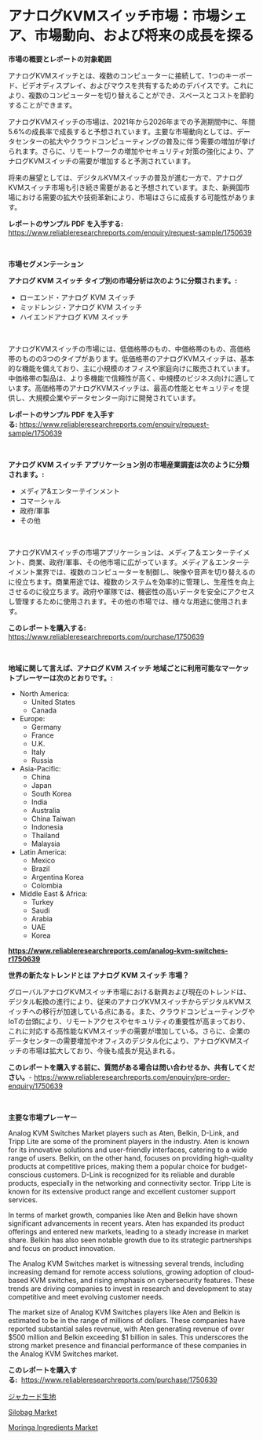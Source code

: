 <p><h1>アナログKVMスイッチ市場：市場シェア、市場動向、および将来の成長を探る</h1></p><p><strong>市場の概要とレポートの対象範囲</strong></p>
<p><p>アナログKVMスイッチとは、複数のコンピューターに接続して、1つのキーボード、ビデオディスプレイ、およびマウスを共有するためのデバイスです。これにより、複数のコンピューターを切り替えることができ、スペースとコストを節約することができます。</p><p>アナログKVMスイッチの市場は、2021年から2026年までの予測期間中に、年間5.6%の成長率で成長すると予想されています。主要な市場動向としては、データセンターの拡大やクラウドコンピューティングの普及に伴う需要の増加が挙げられます。さらに、リモートワークの増加やセキュリティ対策の強化により、アナログKVMスイッチの需要が増加すると予測されています。</p><p>将来の展望としては、デジタルKVMスイッチの普及が進む一方で、アナログKVMスイッチ市場も引き続き需要があると予想されています。また、新興国市場における需要の拡大や技術革新により、市場はさらに成長する可能性があります。</p></p>
<p><strong>レポートのサンプル PDF を入手する:</strong> <a href="https://www.reliableresearchreports.com/enquiry/request-sample/1750639">https://www.reliableresearchreports.com/enquiry/request-sample/1750639</a></p>
<p>&nbsp;</p>
<p><strong>市場セグメンテーション</strong></p>
<p><strong>アナログ KVM スイッチ タイプ別の市場分析は次のように分類されます。:</strong></p>
<p><ul><li>ローエンド・アナログ KVM スイッチ</li><li>ミッドレンジ・アナログ KVM スイッチ</li><li>ハイエンドアナログ KVM スイッチ</li></ul></p>
<p>&nbsp;</p>
<p><p>アナログKVMスイッチの市場には、低価格帯のもの、中価格帯のもの、高価格帯のものの3つのタイプがあります。低価格帯のアナログKVMスイッチは、基本的な機能を備えており、主に小規模のオフィスや家庭向けに販売されています。中価格帯の製品は、より多機能で信頼性が高く、中規模のビジネス向けに適しています。高価格帯のアナログKVMスイッチは、最高の性能とセキュリティを提供し、大規模企業やデータセンター向けに開発されています。</p></p>
<p><strong>レポートのサンプル PDF を入手する:</strong>&nbsp;<a href="https://www.reliableresearchreports.com/enquiry/request-sample/1750639">https://www.reliableresearchreports.com/enquiry/request-sample/1750639</a></p>
<p>&nbsp;</p>
<p><strong> アナログ KVM スイッチ アプリケーション別の市場産業調査は次のように分類されます。:</strong></p>
<p><ul><li>メディア&エンターテインメント</li><li>コマーシャル</li><li>政府/軍事</li><li>その他</li></ul></p>
<p>&nbsp;</p>
<p><p>アナログKVMスイッチの市場アプリケーションは、メディア＆エンターテイメント、商業、政府/軍事、その他市場に広がっています。メディア＆エンターテイメント業界では、複数のコンピューターを制御し、映像や音声を切り替えるのに役立ちます。商業用途では、複数のシステムを効率的に管理し、生産性を向上させるのに役立ちます。政府や軍隊では、機密性の高いデータを安全にアクセスし管理するために使用されます。その他の市場では、様々な用途に使用されます。</p></p>
<p><strong>このレポートを購入する:</strong>&nbsp; <a href="https://www.reliableresearchreports.com/purchase/1750639">https://www.reliableresearchreports.com/purchase/1750639</a></p>
<p>&nbsp;</p>
<p><strong>地域に関して言えば、アナログ KVM スイッチ 地域ごとに利用可能なマーケットプレーヤーは次のとおりです。:</strong></p>
<p><ul>
    <li>
        North America:
        <ul>
            <li>United States</li>
            <li>Canada</li>
        </ul>
    </li>
    <li>
        Europe:
        <ul>
            <li>Germany</li>
            <li>France</li>
            <li>U.K.</li>
            <li>Italy</li>
            <li>Russia</li>
        </ul>
    </li>
    <li>
        Asia-Pacific:
        <ul>
            <li>China</li>
            <li>Japan</li>
            <li>South Korea</li>
            <li>India</li>
            <li>Australia</li>
            <li>China Taiwan</li>
            <li>Indonesia</li>
            <li>Thailand</li>
            <li>Malaysia</li>
        </ul>
    </li>
    <li>
        Latin America:
        <ul>
            <li>Mexico</li>
            <li>Brazil</li>
            <li>Argentina Korea</li>
            <li>Colombia</li>
        </ul>
    </li>
    <li>
        Middle East & Africa:
        <ul>
            <li>Turkey</li>
            <li>Saudi</li>
            <li>Arabia</li>
            <li>UAE</li>
            <li>Korea</li>
        </ul>
    </li>
    </ul></p>
<p><strong><a href="https://www.reliableresearchreports.com/analog-kvm-switches-r1750639">https://www.reliableresearchreports.com/analog-kvm-switches-r1750639</a></strong>&nbsp;</p>
<p><strong>世界の新たなトレンドとは アナログ KVM スイッチ 市場？</strong></p>
<p><p>グローバルアナログKVMスイッチ市場における新興および現在のトレンドは、デジタル転換の進行により、従来のアナログKVMスイッチからデジタルKVMスイッチへの移行が加速している点にある。また、クラウドコンピューティングやIoTの台頭により、リモートアクセスやセキュリティの重要性が高まっており、これに対応する高性能なKVMスイッチの需要が増加している。さらに、企業のデータセンターの需要増加やオフィスのデジタル化により、アナログKVMスイッチの市場は拡大しており、今後も成長が見込まれる。</p></p>
<p><strong>このレポートを購入する前に、質問がある場合は問い合わせるか、共有してください。</strong>- <a href="https://www.reliableresearchreports.com/enquiry/pre-order-enquiry/1750639">https://www.reliableresearchreports.com/enquiry/pre-order-enquiry/1750639</a></p>
<p>&nbsp;</p>
<p><strong>主要な市場プレーヤー</strong></p>
<p><p>Analog KVM Switches Market players such as Aten, Belkin, D-Link, and Tripp Lite are some of the prominent players in the industry. Aten is known for its innovative solutions and user-friendly interfaces, catering to a wide range of users. Belkin, on the other hand, focuses on providing high-quality products at competitive prices, making them a popular choice for budget-conscious customers. D-Link is recognized for its reliable and durable products, especially in the networking and connectivity sector. Tripp Lite is known for its extensive product range and excellent customer support services.</p><p>In terms of market growth, companies like Aten and Belkin have shown significant advancements in recent years. Aten has expanded its product offerings and entered new markets, leading to a steady increase in market share. Belkin has also seen notable growth due to its strategic partnerships and focus on product innovation.</p><p>The Analog KVM Switches market is witnessing several trends, including increasing demand for remote access solutions, growing adoption of cloud-based KVM switches, and rising emphasis on cybersecurity features. These trends are driving companies to invest in research and development to stay competitive and meet evolving customer needs.</p><p>The market size of Analog KVM Switches players like Aten and Belkin is estimated to be in the range of millions of dollars. These companies have reported substantial sales revenue, with Aten generating revenue of over $500 million and Belkin exceeding $1 billion in sales. This underscores the strong market presence and financial performance of these companies in the Analog KVM Switches market.</p></p>
<p><strong>このレポートを購入する:</strong>&nbsp;&nbsp;<a href="https://www.reliableresearchreports.com/purchase/1750639">https://www.reliableresearchreports.com/purchase/1750639</a></p>
<p><p><a href="https://medium.com/@jewelardner5656/%E3%82%B8%E3%83%A3%E3%82%AB%E3%83%BC%E3%83%89%E7%B9%94%E7%89%A9%E5%B8%82%E5%A0%B4%E3%81%AE%E5%88%86%E6%9E%90-%E3%82%B0%E3%83%AD%E3%83%BC%E3%83%90%E3%83%AB%E7%94%A3%E6%A5%AD%E3%81%AE%E8%A6%8B%E9%80%9A%E3%81%97%E3%81%A8%E4%BA%88%E6%B8%AC-2024%E5%B9%B4%E3%81%8B%E3%82%892031%E5%B9%B4-d90f9e9b39d3">ジャカード生地</a></p><p><a href="https://www.linkedin.com/pulse/silobag-market-centers-aspects-growth-share-opportunity-lqi3c?trackingId=%2FRsAWpBVHfmn7Mvpr39ULA%3D%3D">Silobag Market</a></p><p><a href="https://www.linkedin.com/pulse/moringa-ingredients-market-size-share-amp-trends-analysis-84ykc?trackingId=iJcYq16%2FSsgnmt%2Fccj2ZzA%3D%3D">Moringa Ingredients Market</a></p></p>
